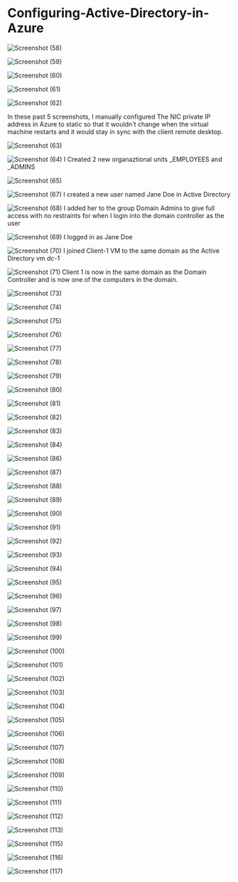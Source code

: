 # Configuring-Active-Directory-in-Azure

![Screenshot (58)](https://github.com/user-attachments/assets/50df7b90-8bc5-467b-b7d5-5dfad659448a)


![Screenshot (59)](https://github.com/user-attachments/assets/c9c0daa1-9a87-4729-ab22-2314286a89de)


![Screenshot (60)](https://github.com/user-attachments/assets/b71eef45-b6a2-4c4c-8443-1c349711a24f)


![Screenshot (61)](https://github.com/user-attachments/assets/445eeceb-90dd-408f-aa00-a3967c4af8aa)


![Screenshot (62)](https://github.com/user-attachments/assets/02814362-1a3e-47aa-afe3-3294bdfb1750)

In these past 5 screenshots, I manually configured The NIC private IP address in Azure to static so that it wouldn't change when the virtual machine restarts and it would stay in sync with the client remote desktop.

![Screenshot (63)](https://github.com/user-attachments/assets/3a63e41e-47a9-4205-8d8e-1ea1063d9967)


![Screenshot (64)](https://github.com/user-attachments/assets/0d5b8194-12c2-41e8-8517-300e20287dc8)
I Created 2 new organaztional units _EMPLOYEES and _ADMINS

![Screenshot (65)](https://github.com/user-attachments/assets/7965447b-7c16-443e-82b2-8def7ddc058d)


![Screenshot (67)](https://github.com/user-attachments/assets/f241b950-c6d1-4c54-9819-f73252f77267)
I created a new user named Jane Doe in Active Directory

![Screenshot (68)](https://github.com/user-attachments/assets/4df82529-02c1-49d5-af28-49fb4fce2c82)
I added her to the group Domain Admins to give full access with no restraints for when I login into the domain controller as the user

![Screenshot (69)](https://github.com/user-attachments/assets/5190640c-e3fc-4684-aaaa-f266b7f31aea)
I logged in as Jane Doe


![Screenshot (70)](https://github.com/user-attachments/assets/3bd98434-3014-42d1-a9b6-98d322e8456f)
I joined Client-1 VM to the same domain as the Active Directory vm dc-1

![Screenshot (71)](https://github.com/user-attachments/assets/44798432-bf59-49ea-8fc4-4d9fd13822ef)
Client 1 is now in the same domain as the Domain Controller and is now one of the computers in the domain.

![Screenshot (73)](https://github.com/user-attachments/assets/1137ea17-e2ce-4887-a6b3-a7d206a552e9)


![Screenshot (74)](https://github.com/user-attachments/assets/2fa12f2b-fc76-462a-99c8-438a7a4f39ec)


![Screenshot (75)](https://github.com/user-attachments/assets/42840670-c5a6-4935-adf4-40bd00d6b939)


![Screenshot (76)](https://github.com/user-attachments/assets/d0220526-b8d7-4cfd-b1ae-65d0cf3d58fd)


![Screenshot (77)](https://github.com/user-attachments/assets/7c6cba63-207d-4bb8-81be-d7a7d1c983b8)


![Screenshot (78)](https://github.com/user-attachments/assets/57bc53b5-4db3-48d5-a260-55d9302cfa5e)


![Screenshot (79)](https://github.com/user-attachments/assets/e2525310-e466-4069-bdc4-56a336c9d83e)


![Screenshot (80)](https://github.com/user-attachments/assets/f46a32c7-d621-4a55-b10b-f89b76d000be)


![Screenshot (81)](https://github.com/user-attachments/assets/ead10667-0dc0-4459-8798-7ace20cbe5a1)


![Screenshot (82)](https://github.com/user-attachments/assets/11751fff-98f7-446d-bc09-832884a6873a)


![Screenshot (83)](https://github.com/user-attachments/assets/418d5d11-2f50-49fd-a6b6-5957c8b2858d)


![Screenshot (84)](https://github.com/user-attachments/assets/6a90e0af-5ba2-48e1-bcec-bb029e17e431)


![Screenshot (86)](https://github.com/user-attachments/assets/282b6a96-e2e4-4ceb-b5e0-32b179bf6510)


![Screenshot (87)](https://github.com/user-attachments/assets/c3f5424f-b876-44df-92a2-64587c0dc775)


![Screenshot (88)](https://github.com/user-attachments/assets/472d58d6-d931-4b65-a5c0-648849a8de28)


![Screenshot (89)](https://github.com/user-attachments/assets/8940b7d1-9748-462e-8bf4-d09a435b1f4b)


![Screenshot (90)](https://github.com/user-attachments/assets/99dc2b39-7248-4c35-ba2b-53cffa357e14)


![Screenshot (91)](https://github.com/user-attachments/assets/c627eaf0-10a0-43a7-b0a1-47ab5d127205)


![Screenshot (92)](https://github.com/user-attachments/assets/d4065b63-1b3a-4f0b-991e-7e35ee414022)


![Screenshot (93)](https://github.com/user-attachments/assets/2b886c5d-401f-427f-8d0c-9dafc3ed765c)


![Screenshot (94)](https://github.com/user-attachments/assets/83856d8b-1b65-42af-8d00-9ad74bf46619)


![Screenshot (95)](https://github.com/user-attachments/assets/d8d3a36b-d884-4486-b66f-f125c4af7a8d)


![Screenshot (96)](https://github.com/user-attachments/assets/c6f9f647-e0d0-4004-b9fe-0ac46aa33f49)


![Screenshot (97)](https://github.com/user-attachments/assets/9648882e-283f-43d3-b989-01ebe801e9c9)


![Screenshot (98)](https://github.com/user-attachments/assets/7d72d5cf-ba6a-4f5b-b572-b73ab4600eb8)


![Screenshot (99)](https://github.com/user-attachments/assets/e8bf3dbb-449d-48a2-a246-a1cae3bd6fc3)


![Screenshot (100)](https://github.com/user-attachments/assets/1f75818d-c7ab-47bf-8393-d5467eccfbf0)


![Screenshot (101)](https://github.com/user-attachments/assets/e2f45583-70d7-4f38-8578-219292e733a1)


![Screenshot (102)](https://github.com/user-attachments/assets/720a741a-eb87-4315-bfda-087883fa92ee)


![Screenshot (103)](https://github.com/user-attachments/assets/ed77a490-a928-4105-989e-f0bf43222b93)


![Screenshot (104)](https://github.com/user-attachments/assets/8080a4fd-f0b4-44f3-b894-d357fe47a044)


![Screenshot (105)](https://github.com/user-attachments/assets/9fd46938-7a48-4032-a5eb-1c30e936db91)


![Screenshot (106)](https://github.com/user-attachments/assets/5ff3a451-7afe-4d47-a3a2-e6cb34af8e49)


![Screenshot (107)](https://github.com/user-attachments/assets/338037f6-b045-4d27-9ba0-fd7942522773)


![Screenshot (108)](https://github.com/user-attachments/assets/5e870b1f-9bd1-458b-9055-26cfc4c48ae9)


![Screenshot (109)](https://github.com/user-attachments/assets/8c82d44a-d717-41c7-b604-07467ae26eff)


![Screenshot (110)](https://github.com/user-attachments/assets/cc8bed6c-de9d-4afd-8ed7-7a3b6e711c48)


![Screenshot (111)](https://github.com/user-attachments/assets/cc2ab5f9-c1e3-4559-9015-504ade653b43)


![Screenshot (112)](https://github.com/user-attachments/assets/114e8dfa-4be4-4502-b573-729dce7fbf76)


![Screenshot (113)](https://github.com/user-attachments/assets/2aeeb788-3faa-4f32-a20c-a5e32fb837b5)


![Screenshot (115)](https://github.com/user-attachments/assets/4abe5f7d-615c-4679-91d0-7176968c9b0d)


![Screenshot (116)](https://github.com/user-attachments/assets/294ffc9b-bafd-488d-9c4c-45ddac7fc213)


![Screenshot (117)](https://github.com/user-attachments/assets/82ba3b37-f94e-4b99-a516-5823d94f8ca3)
